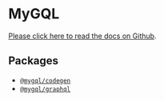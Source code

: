 # MyGQL

[Please click here to read the docs on Github](https://github.com/john-yuan/MyGQL).

## Packages

- [`@mygql/codegen`](https://www.npmjs.com/package/@mygql/codegen)
- [`@mygql/graphql`](https://www.npmjs.com/package/@mygql/graphql)
